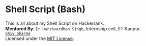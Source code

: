 # Shell Script (Bash)
This is all about my Shell Script on Hackerrank. <br>
**Mentored By**: `Er Harshvardhan Singh`, Internship cell, IIT Kanpur. <br>
[`Shiv Sharma`](https://Shiv-sharma-111.github.io)<br>
Licensed under the [MIT License](LICENSE).
